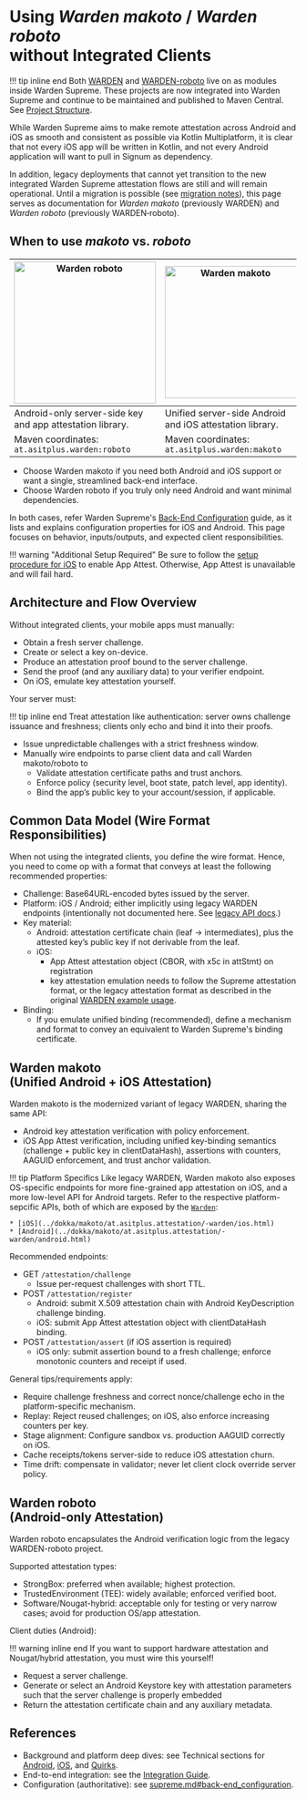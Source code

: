 # Using _Warden makoto_ / _Warden roboto_<br>without Integrated Clients

!!! tip inline end
    Both [WARDEN](https://github.com/a-sit-plus/warden) and [WARDEN-roboto](https://github.com/a-sit-plus/warden-roboto)
    live on as modules inside Warden Supreme. These projects are now integrated into Warden Supreme and continue to be
    maintained and published to Maven Central. See [Project Structure](structure.md).

While Warden Supreme aims to make remote attestation across Android and iOS as smooth and consistent as possible via
Kotlin Multiplatform, it is clear that not every iOS app will be written in Kotlin, and not every Android application
will want to pull in Signum as dependency.

In addition, legacy deployments that cannot yet transition to the new integrated Warden Supreme attestation flows are
still and will remain operational. Until a migration is possible (see [migration notes](migration.md)), this page serves
as documentation for _Warden makoto_ (previously WARDEN) and _Warden roboto_ (previously WARDEN‑roboto).


## When to use _makoto_ vs. _roboto_

| <img alt="Warden roboto" src="../../assets/images/roboto.png" width="249" style="height:auto;"> | <picture><source media="(prefers-color-scheme: dark)" srcset="../../assets/images/makoto-w.png"><source media="(prefers-color-scheme: light)" srcset="../../assets/images/makoto-b.png"><img alt="Warden makoto" src="../../assets/images/makoto-w.png" width="232" height="36" style="height:auto;"></picture> |
|-------------------------------------------------------------------------------------------------|-----------------------------------------------------------------------------------------------------------------------------------------------------------------------------------------------------------------------------------------------------------------------------------------------------------------|
| Android-only server-side key and app attestation library.                                       | Unified server-side Android and iOS attestation library.                                                                                                                                                                                                                                                        |
| Maven coordinates: `at.asitplus.warden:roboto`                                                  | Maven coordinates: `at.asitplus.warden:makoto`                                                                                                                                                                                                                                                                  |

- Choose Warden makoto if you need both Android and iOS support or want a single, streamlined back-end interface.
- Choose Warden roboto if you truly only need Android and want minimal dependencies.

In both cases, refer Warden Supreme's [Back-End Configuration](supreme.md#back-end-configuration) guide, as it lists and explains
configuration properties for iOS and Android. This page focuses on behavior, inputs/outputs, and expected client responsibilities.


!!! warning "Additional Setup Required"
    Be sure to follow the [setup procedure for iOS](../technical/ios.md#setup) to enable App Attest. Otherwise, App Attest
    is unavailable and will fail hard.

## Architecture and Flow Overview

Without integrated clients, your mobile apps must manually:

- Obtain a fresh server challenge.
- Create or select a key on-device.
- Produce an attestation proof bound to the server challenge.
- Send the proof (and any auxiliary data) to your verifier endpoint.
- On iOS, emulate key attestation yourself.

Your server must:

!!! tip inline end
    Treat attestation like authentication: server owns challenge issuance and freshness; clients only echo and bind it into
    their proofs.

- Issue unpredictable challenges with a strict freshness window.
- Manually wire endpoints to parse client data and call Warden makoto/roboto to
    - Validate attestation certificate paths and trust anchors.
    - Enforce policy (security level, boot state, patch level, app identity).
    - Bind the app’s public key to your account/session, if applicable.


## Common Data Model (Wire Format Responsibilities)

When not using the integrated clients, you define the wire format.
Hence, you need to come op with a format that conveys at least the following recommended properties:

- Challenge: Base64URL-encoded bytes issued by the server.
- Platform: iOS / Android; either implicitly using legacy WARDEN endpoints (intentionally not documented here. See [legacy API docs](https://a-sit-plus.github.io/warden/warden/at.asitplus.attestation/-warden/index.html#-1296395129%2FFunctions%2F-2065255732).)
- Key material:
    - Android: attestation certificate chain (leaf → intermediates), plus the attested key’s public key if not derivable
      from the leaf.
    - iOS:
        - App Attest attestation object (CBOR, with x5c in attStmt) on registration
        - key attestation emulation needs to follow the Supreme attestation format, or the legacy attestation format
          as described in the original [WARDEN example usage](https://github.com/a-sit-plus/warden#example-usage).
- Binding:
    - If you emulate unified binding (recommended), define a mechanism and format to convey an equivalent to Warden Supreme's binding certificate.

## Warden makoto<br>(Unified Android + iOS Attestation)

Warden makoto is the modernized variant of legacy WARDEN, sharing the same API:

- Android key attestation verification with policy enforcement.
- iOS App Attest verification, including unified key-binding semantics (challenge + public key in clientDataHash),
  assertions with counters, AAGUID enforcement, and trust anchor validation.

!!! tip Platform Specifics
    Like legacy WARDEN, Warden makoto also exposes OS-specific endpoints for more fine-grained app attestation on iOS,
    and a more low-level API for Android targets. Refer to the respective platform-sepcific APIs, both of which are exposed by the
    [`Warden`](../dokka/makoto/at.asitplus.attestation/-warden/index.html):
    
    * [iOS](../dokka/makoto/at.asitplus.attestation/-warden/ios.html)
    * [Android](../dokka/makoto/at.asitplus.attestation/-warden/android.html)


Recommended endpoints:
- GET `/attestation/challenge`
    - Issue per-request challenges with short TTL.
- POST `/attestation/register`
    - Android: submit X.509 attestation chain with Android KeyDescription challenge binding.
    - iOS: submit App Attest attestation object with clientDataHash binding.
- POST `/attestation/assert` (if iOS assertion is required)
    - iOS only: submit assertion bound to a fresh challenge; enforce monotonic counters and receipt if used.

General tips/requirements apply:
- Require challenge freshness and correct nonce/challenge echo in the platform-specific mechanism.
- Replay: Reject reused challenges; on iOS, also enforce increasing counters per key.
- Stage alignment: Configure sandbox vs. production AAGUID correctly on iOS.
- Cache receipts/tokens server-side to reduce iOS attestation churn.
- Time drift: compensate in validator; never let client clock override server policy.


## Warden roboto<br>(Android-only Attestation)

Warden roboto encapsulates the Android verification logic from the legacy WARDEN-roboto project.

Supported attestation types:

- StrongBox: preferred when available; highest protection.
- TrustedEnvironment (TEE): widely available; enforced verified boot.
- Software/Nougat-hybrid: acceptable only for testing or very narrow cases; avoid for production OS/app attestation.

Client duties (Android):

!!! warning inline end
    If you want to support hardware attestation and Nougat/hybrid attestation, you must wire this yourself!

- Request a server challenge.
- Generate or select an Android Keystore key with attestation parameters such that the server challenge is properly embedded
- Return the attestation certificate chain and any auxiliary metadata.

## References
- Background and platform deep dives: see Technical sections
  for [Android](../technical/android.md), [iOS](../technical/ios.md), and [Quirks](../technical/quirks.md).
- End-to-end integration: see the [Integration Guide](supreme.md).
- Configuration (authoritative): see [supreme.md#back-end_configuration](supreme.md#back-end-configuration).